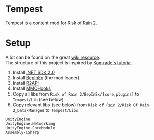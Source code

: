 # Tempest

Tempest is a content mod for Risk of Rain 2.

# Setup

A lot can be found on the great [wiki resource](https://github.com/risk-of-thunder/R2Wiki/wiki).  
The structure of this project is inspired by [Komrade's tutorial](https://github.com/KomradeSpectre/AetheriumMod/blob/rewrite-master/Tutorials/Item%20Mod%20Creation.md#visual-studio-project).

1. Install [.NET SDK 2.0](https://dotnet.microsoft.com/download/visual-studio-sdks)
2. Install [BepInEx](https://github.com/risk-of-thunder/R2Wiki/wiki/BepInEx) (the mod loader)
3. Install [R2API](https://thunderstore.io/package/tristanmcpherson/R2API/)
4. Install [MMOHooks](https://thunderstore.io/package/RiskofThunder/HookGenPatcher/)
5. Copy all libs from `Risk of Rain 2/BepInEx/[core,plugins]` to `Tempest/Lib` (see below)
6. Copy relevant libs (see below) from `Risk of Rain 2/Risk Of Rain 2_Data/Managed` to `Tempest/Libs`

```
UnityEngine
UnityEngine.Networking
UnityEngine.CoreModule
Assembly-CSharp
```
